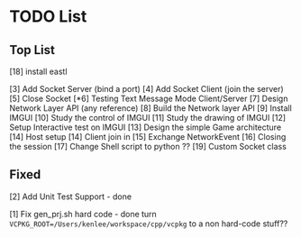 # TODO List 

## Top List 
[18] install eastl 

[3] Add Socket Server (bind a port)
[4] Add Socket Client (join the server)
[5] Close Socket 
[*6] Testing Text Message Mode Client/Server 
[7] Design Network Layer API (any reference)
[8] Build the Network layer API 
[9] Install IMGUI
[10] Study the control of IMGUI 
[11] Study the drawing of IMGUI 
[12] Setup Interactive test on IMGUI 
[13] Design the simple Game architecture 
[14] Host setup 
[14] Client join in 
[15] Exchange NetworkEvent
[16] Closing the session
[17] Change Shell script to python ??
[19] Custom Socket class

## Fixed 
[2] Add Unit Test Support  - done 

[1] Fix gen_prj.sh hard code - done 
turn `VCPKG_ROOT=/Users/kenlee/workspace/cpp/vcpkg`
to a non hard-code stuff??

